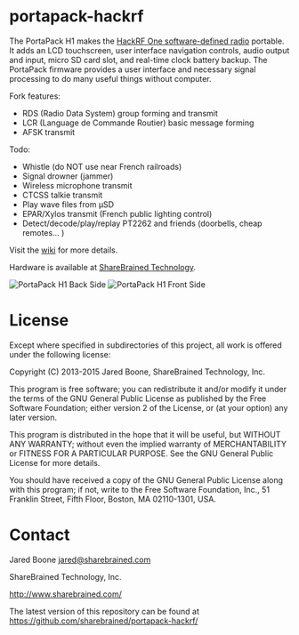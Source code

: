 # portapack-hackrf

The PortaPack H1 makes the [HackRF One software-defined radio](http://greatscottgadgets.com/hackrf/) portable. It adds an LCD touchscreen, user interface navigation controls, audio output and input, micro SD card slot, and real-time clock battery backup. The PortaPack firmware provides a user interface and necessary signal processing to do many useful things without computer.

Fork features:
* RDS (Radio Data System) group forming and transmit
* LCR (Language de Commande Routier) basic message forming
* AFSK transmit

Todo:
* Whistle (do NOT use near French railroads)
* Signal drowner (jammer)
* Wireless microphone transmit
* CTCSS talkie transmit
* Play wave files from µSD
* EPAR/Xylos transmit (French public lighting control)
* Detect/decode/play/replay PT2262 and friends (doorbells, cheap remotes... )

Visit the [wiki](https://github.com/sharebrained/portapack-hackrf/wiki) for more details.

Hardware is available at [ShareBrained Technology](http://sharebrained.com/portapack).

![PortaPack H1 Back Side](https://raw.github.com/sharebrained/portapack-hackrf/master/doc/images/hardware/portapack_h1_back.jpg)
![PortaPack H1 Front Side](https://raw.github.com/sharebrained/portapack-hackrf/master/doc/images/hardware/portapack_h1_front.jpg)

# License

Except where specified in subdirectories of this project, all work is offered under the following license:

Copyright (C) 2013-2015 Jared Boone, ShareBrained Technology, Inc.

This program is free software; you can redistribute it and/or
modify it under the terms of the GNU General Public License
as published by the Free Software Foundation; either version 2
of the License, or (at your option) any later version.

This program is distributed in the hope that it will be useful,
but WITHOUT ANY WARRANTY; without even the implied warranty of
MERCHANTABILITY or FITNESS FOR A PARTICULAR PURPOSE.  See the
GNU General Public License for more details.

You should have received a copy of the GNU General Public License
along with this program; if not, write to the Free Software
Foundation, Inc., 51 Franklin Street, Fifth Floor, Boston, MA
02110-1301, USA.

# Contact

Jared Boone <jared@sharebrained.com>

ShareBrained Technology, Inc.

<http://www.sharebrained.com/>

The latest version of this repository can be found at
https://github.com/sharebrained/portapack-hackrf/

